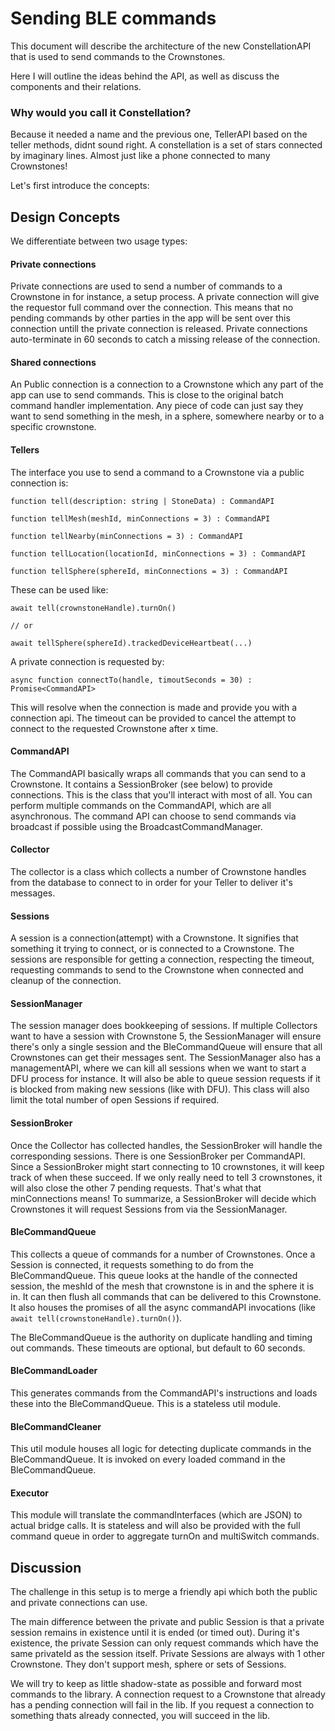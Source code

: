 # Sending BLE commands

This document will describe the architecture of the new ConstellationAPI that is used to send commands to the Crownstones.

Here I will outline the ideas behind the API, as well as discuss the components and their relations. 

### Why would you call it Constellation?
Because it needed a name and the previous one, TellerAPI based on the teller methods, didnt sound right.
A constellation is a set of stars connected by imaginary lines. Almost just like a phone connected to many Crownstones!


Let's first introduce the concepts:

## Design Concepts
We differentiate between two usage types:
#### Private connections
Private connections are used to send a number of commands to a Crownstone in for instance, a setup process. A private connection
will give the requestor full command over the connection. This means that no pending commands by other parties in the app will 
be sent over this connection untill the private connection is released.
Private connections auto-terminate in 60 seconds to catch a missing release of the connection.
  
#### Shared connections
An Public connection is a connection to a Crownstone which any part of the app can use to send commands. This is close to the original batch command handler implementation.
Any piece of code can just say they want to send something in the mesh, in a sphere, somewhere nearby or to a specific crownstone.

#### Tellers
The interface you use to send a command to a Crownstone via a public connection is:
```
function tell(description: string | StoneData) : CommandAPI 

function tellMesh(meshId, minConnections = 3) : CommandAPI 

function tellNearby(minConnections = 3) : CommandAPI 

function tellLocation(locationId, minConnections = 3) : CommandAPI 

function tellSphere(sphereId, minConnections = 3) : CommandAPI 
```

These can be used like:
```
await tell(crownstoneHandle).turnOn()

// or

await tellSphere(sphereId).trackedDeviceHeartbeat(...) 
```

A private connection is requested by:
```
async function connectTo(handle, timoutSeconds = 30) : Promise<CommandAPI>
```
This will resolve when the connection is made and provide you with a connection api. The timeout can be provided to cancel the attempt
to connect to the requested Crownstone after x time.

#### CommandAPI
The CommandAPI basically wraps all commands that you can send to a Crownstone. It contains a SessionBroker (see below) to provide connections. This is the class that you'll
interact with most of all. You can perform multiple commands on the CommandAPI, which are all asynchronous.
The command API can choose to send commands via broadcast if possible using the BroadcastCommandManager.

#### Collector
The collector is a class which collects a number of Crownstone handles from the database to connect to in order for your Teller to deliver it's messages.

#### Sessions
A session is a connection(attempt) with a Crownstone. It signifies that something it trying to connect, or is connected to a Crownstone. The sessions are responsible for 
getting a connection, respecting the timeout, requesting commands to send to the Crownstone when connected and cleanup of the connection.

#### SessionManager
The session manager does bookkeeping of sessions. If multiple Collectors want to have a session with Crownstone 5, the SessionManager will ensure there's only a single session 
and the BleCommandQueue will ensure that all Crownstones can get their messages sent. The SessionManager also has a managementAPI, where we can kill all sessions when we 
want to start a DFU process for instance. It will also be able to queue session requests if it is blocked from making new sessions (like with DFU). This class will also limit 
the total number of open Sessions if required.

#### SessionBroker
Once the Collector has collected handles, the SessionBroker will handle the corresponding sessions. There is one SessionBroker per CommandAPI. 
Since a SessionBroker might start connecting to 10 crownstones, it will keep track of when these succeed. If we only really need to tell 3 crownstones, 
it will also close the other 7 pending requests. That's what that minConnections means! To summarize, a SessionBroker will decide which Crownstones
it will request Sessions from via the SessionManager.

#### BleCommandQueue
This collects a queue of commands for a number of Crownstones. Once a Session is connected, it requests something to do from the BleCommandQueue. This queue looks at the
handle of the connected session, the meshId of the mesh that crownstone is in and the sphere it is in. It can then flush all commands that can be delivered to this Crownstone.
It also houses the promises of all the async commandAPI invocations (like ```await tell(crownstoneHandle).turnOn()```).

The BleCommandQueue is the authority on duplicate handling and timing out commands. These timeouts are optional, but default to 60 seconds.

#### BleCommandLoader
This generates commands from the CommandAPI's instructions and loads these into the BleCommandQueue. This is a stateless util module.

#### BleCommandCleaner
This util module houses all logic for detecting duplicate commands in the BleCommandQueue. It is invoked on every loaded command in the BleCommandQueue.

#### Executor
This module will translate the commandInterfaces (which are JSON) to actual bridge calls. It is stateless and will also be provided with the full command queue in order to
aggregate turnOn and multiSwitch commands.

## Discussion

The challenge in this setup is to merge a friendly api which both the public and private connections can use.

The main difference between the private and public Session is that a private session remains in existence until it is ended (or timed out). During it's existence, the private Session can
only request commands which have the same privateId as the session itself. Private Sessions are always with 1 other Crownstone. They don't support mesh, sphere or sets of Sessions.

We will try to keep as little shadow-state as possible and forward most commands to the library. A connection request to a Crownstone that already has a pending connection will fail in the lib.
If you request a connection to something thats already connected, you will succeed in the lib.
